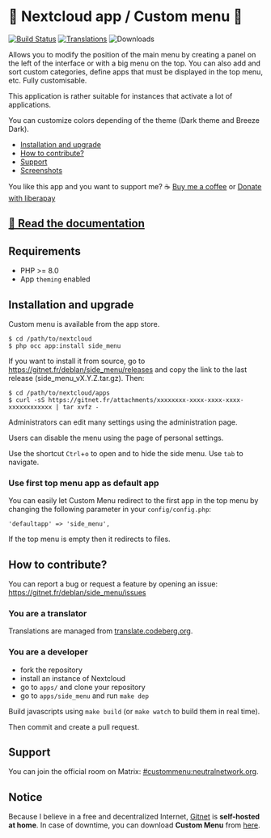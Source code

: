 🤙 Nextcloud app / Custom menu 🎨
===============================

[![Build Status](https://ci.gitnet.fr/api/badges/deblan/side_menu/status.svg)](https://ci.gitnet.fr/deblan/side_menu)
[![Translations](https://translate.codeberg.org/widgets/custom-menu/-/application/svg-badge.svg)](https://translate.codeberg.org/engage/custom-menu/)
![Downloads](https://img.shields.io/badge/dynamic/json?color=brightgreen&label=downloads&query=%24.K_downloads&suffix=K&url=https%3A%2F%2Fapi-side-menu.deblan.org%2Fdownloads.php)

Allows you to modify the position of the main menu by creating a panel on the left of the interface or with a big menu on the top.
You can also add and sort custom categories, define apps that must be displayed in the top menu, etc. Fully customisable.

This application is rather suitable for instances that activate a lot of applications.

You can customize colors depending of the theme (Dark theme and Breeze Dark).

* [Installation and upgrade](#installation-and-upgrade)
* [How to contribute?](#how-to-contribute)
* [Support](#support)
* [Screenshots](https://gitnet.fr/deblan/side_menu/src/branch/master/screenshots/)

You like this app and you want to support me? ☕ [Buy me a coffee](https://www.buymeacoffee.com/deblan) or [Donate with liberapay](https://liberapay.com/deblan)

## [📘 Read the documentation](https://deblan.gitnet.page/side_menu_doc/)

Requirements
------------

* PHP >= 8.0
* App `theming` enabled

Installation and upgrade
------------------------

Custom menu is available from the app store.

```
$ cd /path/to/nextcloud
$ php occ app:install side_menu
```

If you want to install it from source, go to https://gitnet.fr/deblan/side_menu/releases and copy the link to the last release (side_menu_vX.Y.Z.tar.gz). Then:

```
$ cd /path/to/nextcloud/apps
$ curl -sS https://gitnet.fr/attachments/xxxxxxxx-xxxx-xxxx-xxxx-xxxxxxxxxxxx | tar xvfz -
```

Administrators can edit many settings using the administration page.

Users can disable the menu using the page of personal settings.

Use the shortcut `Ctrl`+`o` to open and to hide the side menu. Use `tab` to navigate.

### Use first top menu app as default app

You can easily let Custom Menu redirect to the first app in the top menu by changing the following parameter in your `config/config.php`:

```
'defaultapp' => 'side_menu',
```

If the top menu is empty then it redirects to files.

How to contribute?
------------------

You can report a bug or request a feature by opening an issue: https://gitnet.fr/deblan/side_menu/issues

### You are a translator

Translations are managed from [translate.codeberg.org](https://translate.codeberg.org/projects/custom-menu/application/).

### You are a developer

* fork the repository
* install an instance of Nextcloud
* go to `apps/` and clone your repository
* go to `apps/side_menu` and run `make dep`

Build javascripts using `make build` (or `make watch` to build them in real time).

Then commit and create a pull request.

Support
-------

You can join the official room on Matrix: [#custommenu:neutralnetwork.org](https://matrix.to/#/#custommenu:neutralnetwork.org).


Notice
------

Because I believe in a free and decentralized Internet, [Gitnet](https://gitnet.fr) is **self-hosted at home**.
In case of downtime, you can download **Custom Menu** from [here](https://kim.deblan.fr/~side_menu/).
